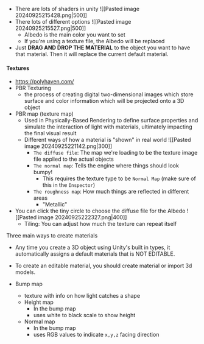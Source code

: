 - There are lots of shaders in unity
	![[Pasted image 20240925215428.png|500]]
- There lots of different options
	![[Pasted image 20240925215527.png|500]]
	- Albedo is the main color you want to set
	- If you're using a texture file, the Albedo will be replaced 
- Just **DRAG AND DROP THE MATERIAL** to the object you want to have that material. Then it will replace the current default material. 

#### Textures
- https://polyhaven.com/
- PBR Texturing
	- the process of creating digital two-dimensional images which store surface and color information which will be projected onto a 3D object
- PBR map (texture map)
	- Used in Physically-Based Rendering to define surface properties and simulate the interaction of light with materials, ultimately impacting the final visual result
	- Different ways of how a material is "shown" in real world
		![[Pasted image 20240925221142.png|300]]
		- `The diffuse file`: The map we're loading to be the texture image file applied to the actual objects
		- `The normal map`: Tells the engine where things should look bumpy!
			- This requires the texture type to be `Normal Map` (make sure of this in the `Inspector`)
		- `The roughness map`: How much things are reflected in different areas
			- "Metallic"
- You can click the tiny circle to choose the diffuse file for the Albedo
	![[Pasted image 20240925222327.png|400]]
	- Tiling: You can adjust how much the texture can repeat itself

Three main ways to create materials
- Any time you create a 3D object using Unity's built in types, it automatically assigns a default materials that is NOT EDITABLE.
- To create an editable material, you should create material or import 3d models.


- Bump map
	- texture with info on how light catches a shape
	- Height map
		- In the bump map
		- uses white to black scale to show height
	- Normal map
		- In the bump map
		- uses RGB values to indicate `x,y,z` facing direction